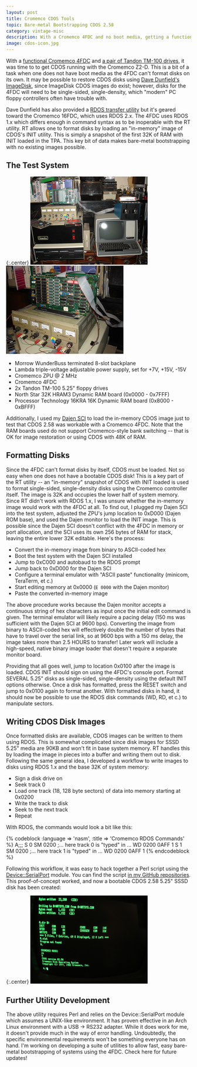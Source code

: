 ```yaml
---
layout: post
title: Cromemco CDOS Tools
topic: Bare-metal Bootstrapping CDOS 2.58
category: vintage-misc
description: With a Cromemco 4FDC and no boot media, getting a functional system was not entirely straightforward. Tools exist for bare-metal bootstrapping CDOS with a 16FDC, but they're incompatible with the 4FDC. Fortunately, there was enough existing work and experience in the area to hack together a solution!
image: cdos-icon.jpg
---
```


With a [functional Cromemco 4FDC](/~glitch/2014/01/30/cromemco-4fdc) and [a pair of Tandon TM-100 drives](/~glitch/2013/01/11/5-25-disk-box), it was time to to get CDOS running with the Cromemco Z2-D. This is a bit of a task when one does not have boot media as the 4FDC can't format disks on its own. It may be possible to restore CDOS disks using [Dave Dunfield's ImageDisk](http://www.classiccmp.org/dunfield/img/index.htm), since ImageDisk CDOS images do exist; however, disks for the 4FDC will need to be single-sided, single-density, which "modern" PC floppy controllers often have trouble with.

Dave Dunfield has also provided a [RDOS transfer utility](http://www.classiccmp.org/dunfield/img/index.htm) but it's geared toward the Cromemco 16FDC, which uses RDOS 2.x. The 4FDC uses RDOS 1.x which differs enough in command syntax as to be inoperable with the RT utility. RT allows one to format disks by loading an "in-memory" image of CDOS's INIT utility. This is simply a snapshot of the first 32K of RAM with INIT loaded in the TPA. This key bit of data makes bare-metal bootstrapping with no existing images possible.

The Test System
---------------

{:.center}
[![Test System](/images/vintage-misc/4fdc_utils/scaled/hacking.jpg)](/images/vintage-misc/4fdc_utils/hacking.jpg) [![Test System Closeup](/images/vintage-misc/4fdc_utils/scaled/test_system.jpg)](/images/vintage-misc/4fdc_utils/test_system.jpg)

- Morrow WunderBuss terminated 8-slot backplane
- Lambda triple-voltage adjustable power supply, set for +7V, +15V, -15V
- Cromemco ZPU @ 2 MHz
- Cromemco 4FDC
- 2x Tandon TM-100 5.25" floppy drives
- North Star 32K HRAM3 Dynamic RAM board (0x0000 - 0x7FFF)
- Processor Technology 16KRA 16K Dynamic RAM board (0x8000 - 0xBFFF)

Additionally, I used my [Dajen SCI](/~glitch/2011/11/03/dajen-sci) to load the in-memory CDOS image just to test that CDOS 2.58 was workable with a Cromemco 4FDC. Note that the RAM boards used do not support Cromemco-style bank switching -- that is OK for image restoration or using CDOS with 48K of RAM.

Formatting Disks
----------------

Since the 4FDC can't format disks by itself, CDOS must be loaded. Not so easy when one does not have a bootable CDOS disk! This is a key part of the RT utility -- an "in-memory" snapshot of CDOS with INIT loaded is used to format single-sided, single-density disks using the Cromemco controller itself. The image is 32K and occupies the lower half of system memory. Since RT didn't work with RDOS 1.x, I was unsure whether the in-memory image would work with the 4FDC at all. To find out, I plugged my Dajen SCI into the test system, adjusted the ZPU's jump location to 0xD000 (Dajen ROM base), and used the Dajen monitor to load the INIT image. This is possible since the Dajen SCI doesn't conflict with the 4FDC in memory or port allocation, and the SCI uses its own 256 bytes of RAM for stack, leaving the entire lower 32K editable. Here's the process:

- Convert the in-memory image from binary to ASCII-coded hex
- Boot the test system with the Dajen SCI installed
- Jump to 0xC000 and autobaud to the RDOS prompt
- Jump back to 0xD000 for the Dajen SCI
- Configure a terminal emulator with "ASCII paste" functionality (minicom, TeraTerm, et c.)
- Start editing memory at 0x0000 (`E 0000` with the Dajen monitor)
- Paste the converted in-memory image

The above procedure works because the Dajen monitor accepts a continuous string of hex characters as input once the initial edit command is given. The terminal emulator will likely require a pacing delay (150 ms was sufficient with the Dajen SCI at 9600 bps). Converting the image from binary to ASCII-coded hex will effectively double the number of bytes that have to travel over the serial link, so at 9600 bps with a 150 ms delay, the image takes more than 2.5 HOURS to transfer! Later work will include a high-speed, native binary image loader that doesn't require a separate monitor board.

Providing that all goes well, jump to location 0x0100 after the image is loaded. CDOS INIT should sign on using the 4FDC's console port. Format SEVERAL 5.25" disks as single-sided, single-density using the default INIT options otherwise. Once a disk has formatted, press the RESET switch and jump to 0x0100 again to format another. With formatted disks in hand, it should now be possible to use the RDOS disk commands (WD, RD, et c.) to manipulate sectors.

Writing CDOS Disk Images
------------------------

Once formatted disks are available, CDOS images can be written to them using RDOS. This is somewhat complicated since disk images for SSSD 5.25" media are 90KB and won't fit in base system memory. RT handles this by loading the image in pieces into a buffer and writing them out to disk. Following the same general idea, I developed a workflow to write images to disks using RDOS 1.x and the base 32K of system memory:

- Sign a disk drive on
- Seek track 0
- Load one track (18, 128 byte sectors) of data into memory starting at 0x0200
- Write the track to disk
- Seek to the next track
- Repeat

With RDOS, the commands would look a bit like this:

{% codeblock :language => 'nasm', :title => 'Cromemco RDOS Commands' %}
A;;;
S 0
SM 0200
;... here track 0 is "typed" in ...
WD 0200 0AFF 1
S 1
SM 0200
;... here track 1 is "typed" in ...
WD 0200 0AFF 1
{% endcodeblock %}

Following this workflow, it was easy to hack together a Perl script using the [Device::SerialPort](http://search.cpan.org/~cook/Device-SerialPort-1.04/SerialPort.pm) module. You can find the script [in my GitHub repositories](https://github.com/chapmajs/cromemco_utilities). This proof-of-concept worked, and now a bootable CDOS 2.58 5.25" SSSD disk has been created:

{:.center}
[![CDOS 2.58 Booted](/images/vintage-misc/4fdc_utils/scaled/cdos.jpg)](/images/vintage-misc/4fdc_utils/cdos.jpg)

Further Utility Development
---------------------------

The above utility requires Perl and relies on the Device::SerialPort module which assumes a UNIX-like environment. It has proven effective in an Arch Linux environment with a USB -> RS232 adapter. While it does work for me, it doesn't provide much in the way of error handling. Undoubtedly, the specific environmental requirements won't be something everyone has on hand. I'm working on developing a suite of utilities to allow fast, easy bare-metal bootstrapping of systems using the 4FDC. Check here for future updates!
